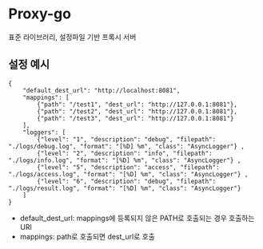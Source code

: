 # Proxy-go
 표준 라이브러리, 설정파일 기반 프록시 서버

## 설정 예시
```
{
    "default_dest_url": "http://localhost:8081",
    "mappings": [
        {"path": "/test1", "dest_url": "http://127.0.0.1:8081"},
        {"path": "/test2", "dest_url": "http://127.0.0.1:8081"},
        {"path": "/test3", "dest_url": "http://127.0.0.1:8081"}
    ],
    "loggers": [
        {"level": "1", "description": "debug", "filepath": "./logs/debug.log", "format": "[%D] %m", "class": "AsyncLogger"} ,
        {"level": "2", "description": "info", "filepath": "./logs/info.log", "format": "[%D] %m", "class": "AsyncLogger"} ,
        {"level": "5", "description": "access", "filepath": "./logs/access.log", "format": "[%D] %m", "class": "AsyncLogger"} ,
        {"level": "6", "description": "debug", "filepath": "./logs/result.log", "format": "[%D] %m", "class": "AsyncLogger"}
    ]
}
```

* default_dest_url: mappings에 등록되지 않은 PATH로 호출되는 경우 호출하는 URl
* mappings: path로 호출되면 dest_url로 호출